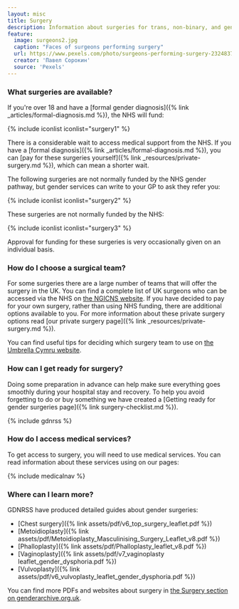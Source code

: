 ```yaml
---
layout: misc
title: Surgery
description: Information about surgeries for trans, non-binary, and gender non-conforming people
feature:
  image: surgeons2.jpg
  caption: "Faces of surgeons performing surgery"
  url: https://www.pexels.com/photo/surgeons-performing-surgery-2324837/
  creator: 'Павел Сорокин'
  source: 'Pexels'
---
```


### What surgeries are available?

If you're over 18 and have a [formal gender diagnosis]({% link _articles/formal-diagnosis.md %}), the NHS will fund:

{% include iconlist iconlist="surgery1" %}

There is a considerable wait to access medical support from the NHS. If you have a [formal diagnosis]({% link _articles/formal-diagnosis.md %}), you can [pay for these surgeries yourself]({% link _resources/private-surgery.md %}), which can mean a shorter wait.

The following surgeries are not normally funded by the NHS gender pathway, but gender services can write to your GP to ask they refer you:

{% include iconlist iconlist="surgery2" %}

These surgeries are not normally funded by the NHS:

{% include iconlist iconlist="surgery3" %}

Approval for funding for these surgeries is very occasionally given on an individual basis.

### How do I choose a surgical team?

For some surgeries there are a large number of teams that will offer the surgery in the UK. You can find a complete list of UK surgeons who can be accessed via the NHS on [the NGICNS website](https://www.ngicns.scot.nhs.uk/surgery/surgery-providers/). If you have decided to pay for your own surgery, rather than using NHS funding, there are additional options available to you. For more information about these private surgery options read [our private surgery page]({% link _resources/private-surgery.md %}).

You can find useful tips for deciding which surgery team to use on [the Umbrella Cymru website](https://umbrellagwent.od2.vtiger.com/kb/article/396664-Choosing-your-surgeon?catid=1&subid=4).

### How can I get ready for surgery?

Doing some preparation in advance can help make sure everything goes smoothly during your hospital stay and recovery. To help you avoid forgetting to do or buy something we have created a [Getting ready for gender surgeries page]({% link surgery-checklist.md %}).

{% include gdnrss %}

### How do I access medical services?

To get access to surgery, you will need to use medical services. You can read information about these services using on our pages:

{% include medicalnav %}

### Where can I learn more?

GDNRSS have produced detailed guides about gender surgeries:

- [Chest surgery]({% link assets/pdf/v6_top_surgery_leaflet.pdf %})
- [Metoidioplasty]({% link assets/pdf/Metoidioplasty_Masculinising_Surgery_Leaflet_v8.pdf %})
- [Phalloplasty]({% link assets/pdf/Phalloplasty_leaflet_v8.pdf %})
- [Vaginoplasty]({% link assets/pdf/v7_vaginoplasty leaflet_gender_dysphoria.pdf %})
- [Vulvoplasty]({% link assets/pdf/v6_vulvoplasty_leaflet_gender_dysphoria.pdf %})

You can find more PDFs and websites about surgery in [the Surgery section on genderarchive.org.uk](https://genderarchive.org.uk/tag/surgery/).